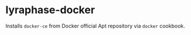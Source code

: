 # lyraphase-docker

Installs `docker-ce` from Docker official Apt repository via `docker` cookbook.

